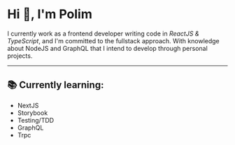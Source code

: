 # Hi 👋, I'm Polim

I currently work as a frontend developer writing code in *ReactJS & TypeScript*, and I'm committed to the fullstack approach. With knowledge about NodeJS and GraphQL that I intend to develop through personal projects.

---

## 📚 Currently learning:

- NextJS
- Storybook
- Testing/TDD
- GraphQL
- Trpc

